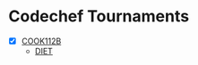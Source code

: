 # Codechef Tournaments
- [X] [COOK112B](https://www.codechef.com/COOK112B/)
    -  [DIET](https://www.codechef.com/COOK112B/problems/DIET)

